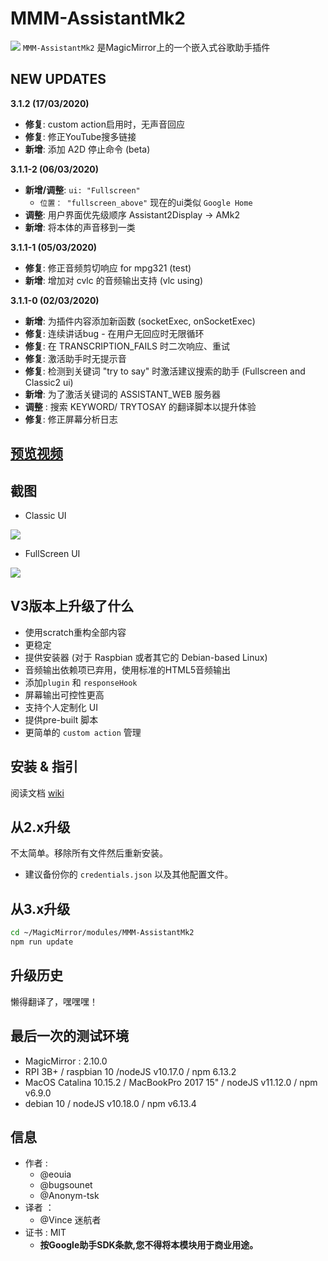 # MMM-AssistantMk2
![](https://raw.githubusercontent.com/eouia/MMM-AssistantMk2/master/resources/AMk2_Big.png)
`MMM-AssistantMk2` 是MagicMirror上的一个嵌入式谷歌助手插件

## NEW UPDATES
**3.1.2 (17/03/2020)**
 * **修复**: custom action启用时，无声音回应
 * **修复**: 修正YouTube搜多链接
 * **新增**: 添加 A2D 停止命令 (beta)

**3.1.1-2 (06/03/2020)**
 * **新增/调整**: `ui: "Fullscreen"`
   * `位置： "fullscreen_above"` 现在的ui类似 `Google Home`
 * **调整**: 用户界面优先级顺序 Assistant2Display -> AMk2
 * **新增**: 将本体的声音移到一类

**3.1.1-1 (05/03/2020)**
 * **修复**: 修正音频剪切响应 for mpg321 (test)
 * **新增**: 增加对 cvlc 的音频输出支持 (vlc using)

**3.1.1-0 (02/03/2020)**
 * **新增**: 为插件内容添加新函数 (socketExec, onSocketExec)
 * **修复**: 连续讲话bug - 在用户无回应时无限循环
 * **修复**: 在 TRANSCRIPTION_FAILS 时二次响应、重试
 * **修复**: 激活助手时无提示音
 * **修复**: 检测到关键词 "try to say" 时激活建议搜索的助手 (Fullscreen and Classic2 ui)
 * **新增**: 为了激活关键词的 ASSISTANT_WEB 服务器
 * **调整** : 搜索 KEYWORD/ TRYTOSAY 的翻译脚本以提升体验
 * **修复**: 修正屏幕分析日志

 ## [**预览视频**](https://youtu.be/e7Xg95mL8JE)

 ## 截图
 - Classic UI

 ![](https://raw.githubusercontent.com/eouia/MMM-AssistantMk2/master/resources/previewUI.jpg)

 - FullScreen UI

 ![](https://raw.githubusercontent.com/eouia/MMM-AssistantMk2/master/resources/previewFS.jpg)

 ## V3版本上升级了什么
 - 使用scratch重构全部内容
 - 更稳定
 - 提供安装器 (对于 Raspbian 或者其它的 Debian-based Linux)
 - 音频输出依赖项已弃用，使用标准的HTML5音频输出
 - 添加`plugin` 和 `responseHook`
 - 屏幕输出可控性更高
 - 支持个人定制化 UI
 - 提供pre-built 脚本
 - 更简单的 `custom action` 管理

 ## 安装 & 指引
阅读文档 [wiki](https://github.com/eouia/MMM-AssistantMk2/wiki)

## 从2.x升级
不太简单。移除所有文件然后重新安装。
- 建议备份你的 `credentials.json` 以及其他配置文件。

## 从3.x升级

```sh
cd ~/MagicMirror/modules/MMM-AssistantMk2
npm run update
```

## 升级历史
懒得翻译了，嘿嘿嘿！

## 最后一次的测试环境
- MagicMirror : 2.10.0
- RPI 3B+ / raspbian 10 /nodeJS v10.17.0 / npm 6.13.2
- MacOS Catalina 10.15.2 / MacBookPro 2017 15" / nodeJS v11.12.0 / npm v6.9.0
- debian 10 / nodeJS v10.18.0 / npm v6.13.4




## 信息
- 作者 :
  - @eouia
  - @bugsounet
  - @Anonym-tsk
- 译者 ：
  - @Vince 迷航者
- 证书 : MIT
  - **按Google助手SDK条款,您不得将本模块用于商业用途。**

